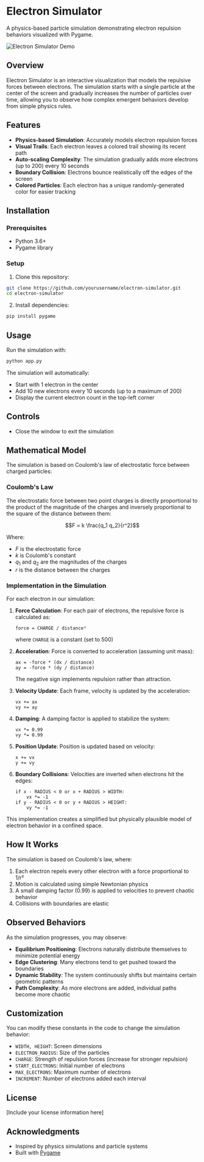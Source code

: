# Electron Simulator

A physics-based particle simulation demonstrating electron repulsion behaviors visualized with Pygame.

![Electron Simulator Demo](sim)

## Overview

Electron Simulator is an interactive visualization that models the repulsive forces between electrons. The simulation starts with a single particle at the center of the screen and gradually increases the number of particles over time, allowing you to observe how complex emergent behaviors develop from simple physics rules.

## Features

- **Physics-based Simulation**: Accurately models electron repulsion forces
- **Visual Trails**: Each electron leaves a colored trail showing its recent path
- **Auto-scaling Complexity**: The simulation gradually adds more electrons (up to 200) every 10 seconds
- **Boundary Collision**: Electrons bounce realistically off the edges of the screen
- **Colored Particles**: Each electron has a unique randomly-generated color for easier tracking

## Installation

### Prerequisites
- Python 3.6+
- Pygame library

### Setup
1. Clone this repository:
```bash
git clone https://github.com/yourusername/electron-simulator.git
cd electron-simulator
```

2. Install dependencies:
```bash
pip install pygame
```

## Usage

Run the simulation with:
```bash
python app.py
```

The simulation will automatically:
- Start with 1 electron in the center
- Add 10 new electrons every 10 seconds (up to a maximum of 200)
- Display the current electron count in the top-left corner

## Controls

- Close the window to exit the simulation

## Mathematical Model

The simulation is based on Coulomb's law of electrostatic force between charged particles:

### Coulomb's Law

The electrostatic force between two point charges is directly proportional to the product of the magnitude of the charges and inversely proportional to the square of the distance between them:

$$F = k \frac{q_1 q_2}{r^2}$$

Where:
- $F$ is the electrostatic force
- $k$ is Coulomb's constant
- $q_1$ and $q_2$ are the magnitudes of the charges
- $r$ is the distance between the charges

### Implementation in the Simulation

For each electron in our simulation:

1. **Force Calculation**: For each pair of electrons, the repulsive force is calculated as:
   ```
   force = CHARGE / distance² 
   ```
   where `CHARGE` is a constant (set to 500)

2. **Acceleration**: Force is converted to acceleration (assuming unit mass):
   ```
   ax = -force * (dx / distance)
   ay = -force * (dy / distance)
   ```
   The negative sign implements repulsion rather than attraction.

3. **Velocity Update**: Each frame, velocity is updated by the acceleration:
   ```
   vx += ax
   vy += ay
   ```

4. **Damping**: A damping factor is applied to stabilize the system:
   ```
   vx *= 0.99
   vy *= 0.99
   ```

5. **Position Update**: Position is updated based on velocity:
   ```
   x += vx
   y += vy
   ```

6. **Boundary Collisions**: Velocities are inverted when electrons hit the edges:
   ```
   if x - RADIUS < 0 or x + RADIUS > WIDTH:
       vx *= -1
   if y - RADIUS < 0 or y + RADIUS > HEIGHT:
       vy *= -1
   ```

This implementation creates a simplified but physically plausible model of electron behavior in a confined space.

## How It Works

The simulation is based on Coulomb's law, where:
1. Each electron repels every other electron with a force proportional to 1/r²
2. Motion is calculated using simple Newtonian physics
3. A small damping factor (0.99) is applied to velocities to prevent chaotic behavior
4. Collisions with boundaries are elastic

## Observed Behaviors

As the simulation progresses, you may observe:

- **Equilibrium Positioning**: Electrons naturally distribute themselves to minimize potential energy
- **Edge Clustering**: Many electrons tend to get pushed toward the boundaries
- **Dynamic Stability**: The system continuously shifts but maintains certain geometric patterns
- **Path Complexity**: As more electrons are added, individual paths become more chaotic

## Customization

You can modify these constants in the code to change the simulation behavior:
- `WIDTH, HEIGHT`: Screen dimensions
- `ELECTRON_RADIUS`: Size of the particles
- `CHARGE`: Strength of repulsion forces (increase for stronger repulsion)
- `START_ELECTRONS`: Initial number of electrons
- `MAX_ELECTRONS`: Maximum number of electrons
- `INCREMENT`: Number of electrons added each interval

## License

[Include your license information here]

## Acknowledgments

- Inspired by physics simulations and particle systems
- Built with [Pygame](https://www.pygame.org/)
